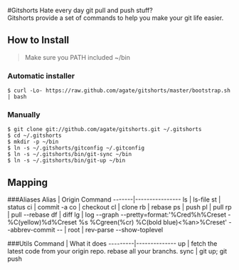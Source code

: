 #Gitshorts
Hate every day git pull and push stuff?  
Gitshorts provide a set of commands to help you make your git life easier.

## How to Install
> Make sure you PATH included ~/bin

### Automatic installer
```
$ curl -Lo- https://raw.github.com/agate/gitshorts/master/bootstrap.sh | bash
```

### Manually
```
$ git clone git://github.com/agate/gitshorts.git ~/.gitshorts
$ cd ~/.gitshorts
$ mkdir -p ~/bin
$ ln -s ~/.gitshorts/gitconfig ~/.gitconfig
$ ln -s ~/.gitshorts/bin/git-sync ~/bin
$ ln -s ~/.gitshorts/bin/git-up ~/bin
```

## Mapping

###Aliases
 Alias | Origin Command
-------|----------------
 ls    | ls-file
 st    | status
 ci    | commit -a
 co    | checkout
 cl    | clone
 rb    | rebase
 ps    | push
 pl    | pull
 rp    | pull --rebase
 df    | diff
 lg    | log --graph --pretty=format:'%Cred%h%Creset -%C(yellow)%d%Creset %s %Cgreen(%cr) %C(bold blue)<%an>%Creset' --abbrev-commit -- |
 root  |  rev-parse --show-toplevel

###Utils
 Command | What it does
---------|--------------
 up      | fetch the latest code from your origin repo. rebase all your branchs.
 sync    | git up; git push
